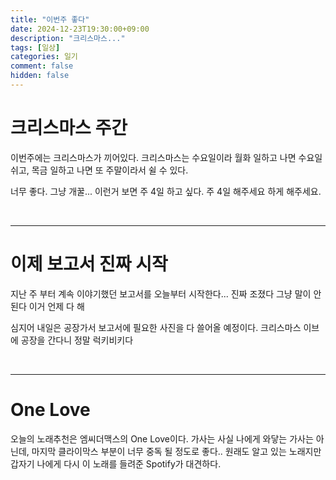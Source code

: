 ```yaml
---
title: "이번주 좋다"
date: 2024-12-23T19:30:00+09:00
description: "크리스마스..."
tags: [일상]
categories: 일기
comment: false
hidden: false
---
```


# 크리스마스 주간
이번주에는 크리스마스가 끼어있다. 크리스마스는 수요일이라 월화 일하고 나면 수요일 쉬고, 목금 일하고 나면 또 주말이라서 쉴 수 있다.

너무 좋다. 그냥 개꿀... 이런거 보면 주 4일 하고 싶다. 주 4일 해주세요 하게 해주세요.

&nbsp;

---

# 이제 보고서 진짜 시작
지난 주 부터 계속 이야기했던 보고서를 오늘부터 시작한다... 진짜 조졌다 그냥 말이 안된다 이거 언제 다 해

심지어 내일은 공장가서 보고서에 필요한 사진을 다 쓸어올 예정이다. 크리스마스 이브에 공장을 간다니 정말 럭키비키다

&nbsp;

---

# One Love
오늘의 노래추천은 엠씨더맥스의 One Love이다. 가사는 사실 나에게 와닿는 가사는 아닌데, 마지막 클라이막스 부분이 너무 중독 될 정도로 좋다.. 원래도 알고 있는 노래지만
갑자기 나에게 다시 이 노래를 들려준 Spotify가 대견하다.

